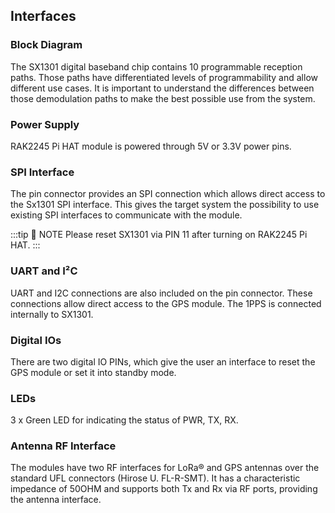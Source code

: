 ## Interfaces

### Block Diagram

<rk-img
  src="/assets/images/datasheet/rak2245-pihat/rak2245-pihat-block-diagram.png"
  width="100%"
  figure-number="1"
  caption="RAK2245 Pi Hat Block Diagram"
/>

The SX1301 digital baseband chip contains 10 programmable reception paths. Those
paths have differentiated levels of programmability and allow different use cases. It is important to understand the differences between those demodulation paths to make the best possible use from the system.

### Power Supply

RAK2245 Pi HAT module is powered through 5V or 3.3V power pins.

### SPI Interface

The pin connector provides an SPI connection which allows direct access to the
Sx1301 SPI interface. This gives the target system the possibility to use existing SPI interfaces to communicate with the module.

:::tip 📝 NOTE
Please reset SX1301 via PIN 11 after turning on RAK2245 Pi HAT.
:::

### UART and I²C

UART and I2C connections are also included on the pin connector. These connections
allow direct access to the GPS module. The 1PPS is connected internally to SX1301.

### Digital IOs

There are two digital IO PINs, which give the user an interface to reset the GPS module or set it into standby mode.

### LEDs

3 x Green LED for indicating the status of PWR, TX, RX.

### Antenna RF Interface

The modules have two RF interfaces for LoRa® and GPS antennas over the standard UFL connectors (Hirose U. FL-R-SMT). It has a characteristic impedance of 50OHM and supports both Tx and Rx via RF ports, providing the antenna interface.

